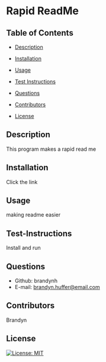 # Rapid ReadMe
    
## Table of Contents

- [Description](#description)

- [Installation](#installation)

- [Usage](#usage)

- [Test Instructions](#test-instructions)

- [Questions](#questions)

- [Contributors](#contributors)

- [License](#license)

## Description 
This program makes a rapid read me

## Installation
Click the link 
    
## Usage
making readme easier
    
## Test-Instructions
Install and run
    
## Questions
- Github: brandynh
- E-mail: brandyn.huffer@email.com
    
## Contributors
Brandyn 
    
## License
[![License: MIT](https://img.shields.io/badge/License-MIT-yellow.svg)](https://opensource.org/licenses/MIT)
